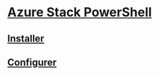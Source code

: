 # [Azure Stack PowerShell](overview.md)
## [Installer](https://docs.microsoft.com/en-us/azure/azure-stack/azure-stack-powershell-install?toc=/powershell/azure/azure-stack/toc.json)
## [Configurer](https://docs.microsoft.com/en-us/azure/azure-stack/azure-stack-powershell-configure?toc=/powershell/azure/azure-stack/toc.json?)
